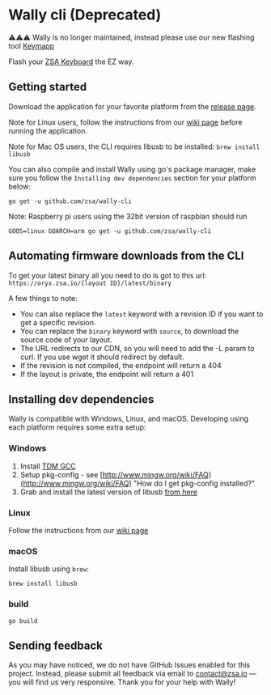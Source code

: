 # Wally cli (Deprecated)

⚠️⚠️⚠️ Wally is no longer maintained, instead please use our new flashing tool [Keymapp](https://www.zsa.io/flash#download)

Flash your [ZSA Keyboard](https://ergodox-ez.com) the EZ way.

## Getting started
Download the application for your favorite platform from the [release page](https://github.com/zsa/wally-cli/releases).

Note for Linux users, follow the instructions from our [wiki page](https://github.com/zsa/wally/wiki/Linux-install) before running the application.

Note for Mac OS users, the CLI requires libusb to be installed: `brew install libusb`

You can also compile and install Wally using go's package manager, make sure you follow the `Installing dev dependencies` section for your platform below:

```
go get -u github.com/zsa/wally-cli
```

Note: Raspberry pi users using the 32bit version of raspbian should run
```
GOOS=linux GOARCH=arm go get -u github.com/zsa/wally-cli
```

## Automating firmware downloads from the CLI

To get your latest binary all you need to do is got to this url: `https://oryx.zsa.io/{layout ID}/latest/binary`

A few things to note:

- You can also replace the `latest` keyword with a revision ID if you want to get a specific revision.
- You can replace the `binary` keyword with `source`, to download the source code of your layout.
- The URL redirects to our CDN, so you will need to add the -L param to curl. If you use wget it should redirect by default.
- If the revision is not compiled, the endpoint will return a 404
- If the layout is private, the endpoint will return a 401

## Installing dev dependencies
Wally is compatible with Windows, Linux, and macOS. Developing using each platform requires some extra setup:

### Windows
1. Install [TDM GCC](http://tdm-gcc.tdragon.net/download)
2. Setup pkg-config - see [http://www.mingw.org/wiki/FAQ](http://www.mingw.org/wiki/FAQ) "How do I get pkg-config installed?"
3. Grab and install the latest version of libusb [from here](http://sourceforge.net/projects/libusb/files/libusb-1.0/)

### Linux
Follow the instructions from our [wiki page](https://github.com/zsa/wally/wiki/Linux-install)

### macOS
Install libusb using `brew`:

```
brew install libusb
```

### build

```
go build
```


## Sending feedback

As you may have noticed, we do not have GitHub Issues enabled for this project. Instead, please submit all feedback via email to contact@zsa.io — you will find us very responsive. Thank you for your help with Wally!
